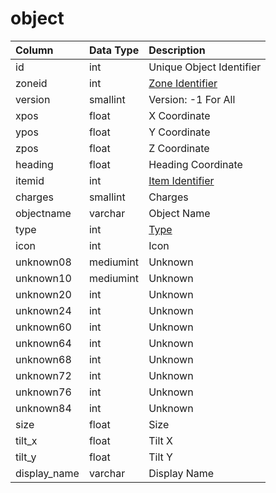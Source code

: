# object

| Column | Data Type | Description |
| :--- | :--- | :--- |
| id | int | Unique Object Identifier |
| zoneid | int | [Zone Identifier](../../../../categories/zones/zone-list) |
| version | smallint | Version: -1 For All |
| xpos | float | X Coordinate |
| ypos | float | Y Coordinate |
| zpos | float | Z Coordinate |
| heading | float | Heading Coordinate |
| itemid | int | [Item Identifier](../../../schema/categories/items/items.md) |
| charges | smallint | Charges |
| objectname | varchar | Object Name |
| type | int | [Type](../../../../categories/zones/object-types) |
| icon | int | Icon |
| unknown08 | mediumint | Unknown |
| unknown10 | mediumint | Unknown |
| unknown20 | int | Unknown |
| unknown24 | int | Unknown |
| unknown60 | int | Unknown |
| unknown64 | int | Unknown |
| unknown68 | int | Unknown |
| unknown72 | int | Unknown |
| unknown76 | int | Unknown |
| unknown84 | int | Unknown |
| size | float | Size |
| tilt\_x | float | Tilt X |
| tilt\_y | float | Tilt Y |
| display\_name | varchar | Display Name |

